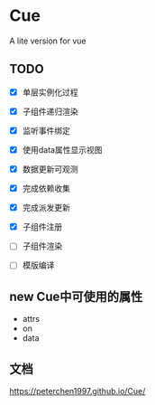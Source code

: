 # Cue

A lite version for vue

## TODO

- [x] 单层实例化过程
- [x] 子组件递归渲染
- [x] 监听事件绑定
- [x] 使用data属性显示视图
- [x] 数据更新可观测
- [x] 完成依赖收集
- [x] 完成派发更新
- [x] 子组件注册
- [ ] 子组件渲染
- [ ] 模版编译


## new Cue中可使用的属性

- attrs
- on
- data

## 文档

https://peterchen1997.github.io/Cue/